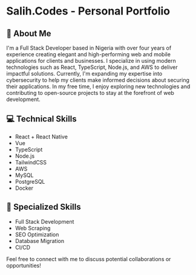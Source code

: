 # Salih.Codes - Personal Portfolio

## 👋 About Me

I'm a Full Stack Developer based in Nigeria with over four years of experience creating elegant and high-performing web and mobile applications for clients and businesses. I specialize in using modern technologies such as React, TypeScript, Node.js, and AWS to deliver impactful solutions. Currently, I'm expanding my expertise into cybersecurity to help my clients make informed decisions about securing their applications. In my free time, I enjoy exploring new technologies and contributing to open-source projects to stay at the forefront of web development.

## 💻 Technical Skills

- React + React Native
- Vue
- TypeScript
- Node.js
- TailwindCSS
- AWS
- MySQL
- PostgreSQL
- Docker

## 🎯 Specialized Skills

- Full Stack Development
- Web Scraping
- SEO Optimization
- Database Migration
- CI/CD

Feel free to connect with me to discuss potential collaborations or opportunities!
